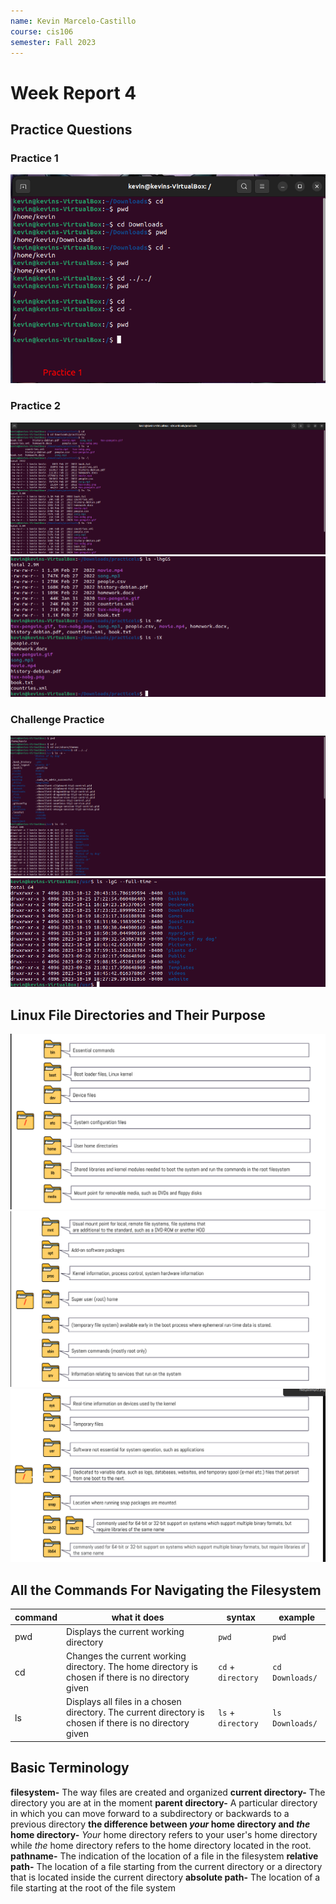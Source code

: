 ```yaml
---
name: Kevin Marcelo-Castillo
course: cis106
semester: Fall 2023
---
```


# Week Report 4

## Practice Questions
### Practice 1
![q1](practice1.png)
### Practice 2
![q2](practice2pt1.png)
![q2.1](practice2pt2.png)
### Challenge Practice
![q3](practice3pt1.png)
![q3.1](practice3pt2.png)

## Linux File Directories and Their Purpose

![filesystem1](filesystempt1.png)
![filesystem2](filesystempt2.png)
![filesystem3](filesystempt3.png)

## All the Commands For Navigating the Filesystem

| command | what it does                                                                                             | syntax             | example         |
| ------- | -------------------------------------------------------------------------------------------------------- | ------------------ | --------------- |
| pwd     | Displays the current working directory                                                                   | `pwd`              | `pwd`           |
| cd      | Changes the current working directory. The home directory is chosen if there is no directory given       | `cd` + `directory` | `cd Downloads/` |
| ls      | Displays all files in a chosen directory. The current directory is chosen if there is no directory given | `ls` + `directory` | `ls Downloads/` |

## Basic Terminology

**filesystem-** The way files are created and organized
**current directory-** The directory you are at in the moment
**parent directory-** A particular directory in which you can move forward to a subdirectory or backwards to a previous directory
**the difference between *your* home directory and *the* home directory-** *Your* home directory refers to your user's home directory while *the* home directory refers to the home directory located in the root. 
**pathname-** The indication of the location of a file in the filesystem
**relative path-** The location of a file starting from the current directory or a directory that is located inside the current directory
**absolute path-** The location of a file starting at the root of the file system